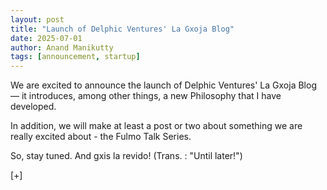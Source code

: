 ```yaml
---
layout: post
title: "Launch of Delphic Ventures' La Gxoja Blog"
date: 2025-07-01
author: Anand Manikutty
tags: [announcement, startup]
---
```


We are excited to announce the launch of Delphic Ventures' La Gxoja Blog — it introduces, among other things, a new Philosophy that I have developed.

In addition, we will make at least a post or two about something we are really excited about - the Fulmo Talk Series.

So, stay tuned. And gxis la revido! (Trans. : "Until later!")

[+]